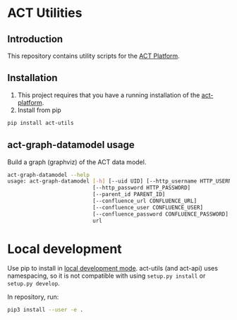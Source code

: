 # ACT Utilities

## Introduction

This repository contains utility scripts for the [ACT Platform](https://github.com/mnemonic-no/act-platform).

## Installation
1. This project requires that you have a running installation of the [act-platform](https://github.com/mnemonic-no/act-platform).
2. Install from pip
```bash
pip install act-utils
```

## act-graph-datamodel usage

Build a graph (graphviz) of the ACT data model.
```bash
act-graph-datamodel --help
usage: act-graph-datamodel [-h] [--uid UID] [--http_username HTTP_USERNAME]
                           [--http_password HTTP_PASSWORD]
                           [--parent_id PARENT_ID]
                           [--confluence_url CONFLUENCE_URL]
                           [--confluence_user CONFLUENCE_USER]
                           [--confluence_password CONFLUENCE_PASSWORD]
                           url
```

# Local development

Use pip to install in [local development mode](https://pip.pypa.io/en/stable/reference/pip_install/#editable-installs). act-utils (and act-api) uses namespacing, so it is not compatible with using `setup.py install` or `setup.py develop`.

In repository, run:

```bash
pip3 install --user -e .
```

